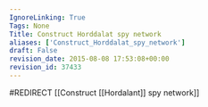 ```yaml
---
IgnoreLinking: True
Tags: None
Title: Construct Horddalat spy network
aliases: ['Construct_Horddalat_spy_network']
draft: False
revision_date: 2015-08-08 17:53:08+00:00
revision_id: 37433
---
```


#REDIRECT [[Construct [[Hordalant]] spy network]]
